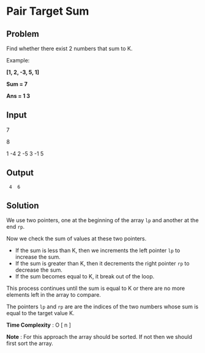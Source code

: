 # Pair Target Sum

## Problem

Find whether there exist 2 numbers that sum to K.

Example:  

**[1, 2, -3, 5, 1]**

**Sum = 7**

**Ans = 1   3**

## Input

7

8

1 -4 2 -5 3 -1 5

## Output

`` 4  6``

## Solution

We use two pointers, one at the beginning of the array `lp` and another at the end `rp`. 

Now we check the sum of values at these two pointers.
- If the sum is less than K, then we increments the left pointer `lp` to increase the sum. 
- If the sum is greater than K, then it decrements the right pointer `rp` to decrease the sum. 
- If the sum becomes equal to K, it break out of the loop.

This process continues until the sum is equal to K or there are no more elements left in the array to compare.

The pointers `lp` and `rp` are are the indices of the two numbers whose sum is equal to the target value K.
	
**Time Complexity** : O [ n ]

**Note** : For this approach the array should be sorted. If not then we should first sort the array.
